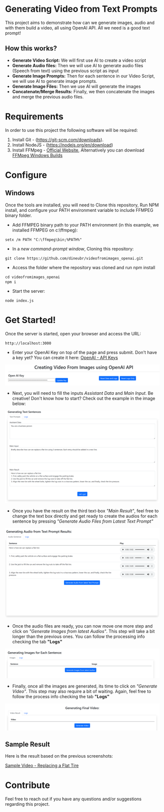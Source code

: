 # Generating Video from Text Prompts 
This project aims to demonstrate how can we generate images, audio and with them build a video, all using OpenAI API.
All we need is a good text prompt!

## How this works?
- **Generate Video Script:** We will first use AI to create a video script
- **Generate Audio files:** Then we will use AI to generate audio files (Speech from text) using the previous script as input
- **Generate Image Prompts:** Then for each sentence in our Video Script, we will use AI to generate image prompts.
- **Generate Image Files:** Then we use AI will generate the images
- **Concatenate/Merge Results:** Finally, we then concatenate the images and merge the previous audio files. 

# Requirements
In order to use this project the following software will be required:

1. Install Git - (https://git-scm.com/downloads).
2. Install NodeJS -  (https://nodejs.org/en/download)
3. Install FFMpeg -  [Official Website](https://ffmpeg.org/download.html#build-windows), Alternatively you can download [FFMpeg Windows Builds](https://www.gyan.dev/ffmpeg/builds/#release-builds)

# Configure

## Windows
Once the tools are installed, you will need to Clone this repository, Run NPM install, and configure your PATH environment variable to include FFMPEG binary folder.

- Add FFMPEG binary path to your PATH environment (in this example, we installed FFMPEG on c:\ffmpeg):
```
setx /m PATH "C:\ffmpeg\bin;%PATH%"
``` 

- In a *new command-prompt window*, Cloning this repository:
```
git clone https://github.com/dineubr/videofromimages_openai.git
``` 

- Access the folder where the repository was cloned and run npm install
```
cd videofromimages_openai
npm i
``` 

- Start the server:
```
node index.js
```

# Get Started!

Once the server is started, open your browser and access the URL:
```
http://localhost:3000
```

- Enter your OpenAI Key on top of the page and press submit. Don't have a key yet? You can create it here: [OpenAI - API Keys](https://platform.openai.com/account/api-keys)

![Screenshot of header of the webpage. Input of OpenAI Key and buttons to reset data/logs.](https://raw.githubusercontent.com/dineubr/videofromimages_openai/main/docs/000_openaikey.png)

- Next, you will need to fill the inputs *Assistant Data* and *Main Input*. Be creative! Don't know how to start? Check out the example in the image below:

![Screenshot of Text Prompts input. In the example we ask AI to briefly explain how to replace a flat tire.](https://raw.githubusercontent.com/dineubr/videofromimages_openai/main/docs/010_generatingtextsentences.png)

- Once you have the result on the third text-box *"Main Result"*, feel free to change the text box directly and get ready to create the audios for each sentence by pressing *"Generate Audio Files from Latest Text Prompt"*

![The screenshot shows the results of the audio files generated once the user pressed the button "Generate Audio Files from Latest Text Prompt" .](https://raw.githubusercontent.com/dineubr/videofromimages_openai/main/docs/020_generatingaudiofiles.png)

- Once the audio files are ready, you can now move one more step and click on *"Generate Images from latest Audios"*. This step will take a bit longer than the previous ones. You can follow the processing info checking the tab **"Logs"**

![The screenshot shows the section where we generate images as a result from latest audios generated on previous steps.](https://raw.githubusercontent.com/dineubr/videofromimages_openai/main/docs/030_generatingimages.png)

- Finally, once all the images are generated, its time to click on *"Generate Video"*. This step may also require a bit of waiting. Again, feel free to follow the process info checking the tab **"Logs"**

![The screenshot shows the very last part where we can generate the video as a result from previous steps.](https://raw.githubusercontent.com/dineubr/videofromimages_openai/main/docs/040_generatingvideo.png)

## Sample Result

Here is the result based on the previous screenshots:

[Sample Video - Replacing a Flat Tire](https://raw.githubusercontent.com/dineubr/videofromimages_openai/main/docs/sample_video.mp4)

# Contribute
Feel free to reach out if you have any questions and/or suggestions regarding this project.
